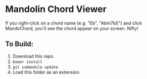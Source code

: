 # Mandolin Chord Viewer

If you right-click on a chord name (e.g. "Eb", "Abm7b5") and click
MandoChord, you'll see the chord appear on your screen. Nifty!

## To Build:

1. Download this repo.
2. `bower install`
3. `git submodule update`
4. Load this folder as an extension
